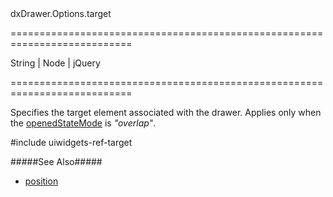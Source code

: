 <!--id-->dxDrawer.Options.target<!--/id-->
===========================================================================
<!--type-->String | Node | jQuery<!--/type-->
===========================================================================

<!--shortDescription-->
Specifies the target element associated with the drawer. Applies only when the [openedStateMode](/Documentation/ApiReference/UI_Widgets/dxDrawer/Configuration/#openedStateMode) is *"overlap"*.
<!--/shortDescription-->

<!--fullDescription-->
#include uiwidgets-ref-target

#####See Also#####
- [position](/Documentation/ApiReference/UI_Widgets/dxDrawer/Configuration/#position)
<!--/fullDescription-->